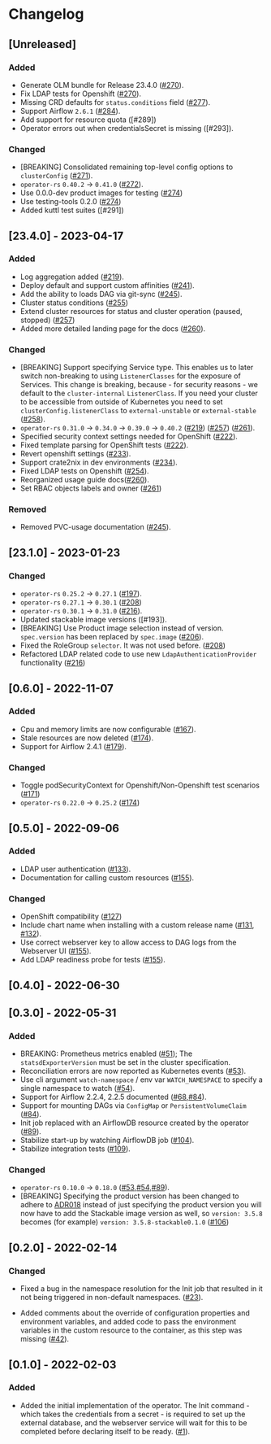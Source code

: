 # Changelog

## [Unreleased]

### Added

- Generate OLM bundle for Release 23.4.0 ([#270]).
- Fix LDAP tests for Openshift ([#270]).
- Missing CRD defaults for `status.conditions` field ([#277]).
- Support Airflow `2.6.1` ([#284]).
- Add support for resource quota ([#289])
- Operator errors out when credentialsSecret is missing ([#293]).

### Changed

- [BREAKING] Consolidated remaining top-level config options to `clusterConfig` ([#271]).
- `operator-rs` `0.40.2` -> `0.41.0` ([#272]).
- Use 0.0.0-dev product images for testing ([#274])
- Use testing-tools 0.2.0 ([#274])
- Added kuttl test suites ([#291])

[#270]: https://github.com/stackabletech/airflow-operator/pull/270
[#271]: https://github.com/stackabletech/airflow-operator/pull/271
[#272]: https://github.com/stackabletech/airflow-operator/pull/272
[#274]: https://github.com/stackabletech/airflow-operator/pull/274
[#277]: https://github.com/stackabletech/airflow-operator/pull/277
[#284]: https://github.com/stackabletech/airflow-operator/pull/284
[#284]: https://github.com/stackabletech/airflow-operator/pull/289
[#284]: https://github.com/stackabletech/airflow-operator/pull/293

## [23.4.0] - 2023-04-17

### Added

- Log aggregation added ([#219]).
- Deploy default and support custom affinities ([#241]).
- Add the ability to loads DAG via git-sync ([#245]).
- Cluster status conditions ([#255])
- Extend cluster resources for status and cluster operation (paused, stopped) ([#257])
- Added more detailed landing page for the docs ([#260]).

### Changed

- [BREAKING] Support specifying Service type.
  This enables us to later switch non-breaking to using `ListenerClasses` for the exposure of Services.
  This change is breaking, because - for security reasons - we default to the `cluster-internal` `ListenerClass`.
  If you need your cluster to be accessible from outside of Kubernetes you need to set `clusterConfig.listenerClass`
  to `external-unstable` or `external-stable` ([#258]).
- `operator-rs` `0.31.0` -> `0.34.0` -> `0.39.0` -> `0.40.2` ([#219]) ([#257]) ([#261]).
- Specified security context settings needed for OpenShift ([#222]).
- Fixed template parsing for OpenShift tests ([#222]).
- Revert openshift settings ([#233]).
- Support crate2nix in dev environments ([#234]).
- Fixed LDAP tests on Openshift ([#254]).
- Reorganized usage guide docs([#260]).
- Set RBAC objects labels and owner ([#261])

### Removed

- Removed PVC-usage documentation ([#245]).

[#219]: https://github.com/stackabletech/airflow-operator/pull/219
[#222]: https://github.com/stackabletech/airflow-operator/pull/222
[#233]: https://github.com/stackabletech/airflow-operator/pull/233
[#234]: https://github.com/stackabletech/airflow-operator/pull/234
[#241]: https://github.com/stackabletech/airflow-operator/pull/241
[#245]: https://github.com/stackabletech/airflow-operator/pull/245
[#254]: https://github.com/stackabletech/airflow-operator/pull/254
[#255]: https://github.com/stackabletech/airflow-operator/pull/255
[#257]: https://github.com/stackabletech/airflow-operator/pull/257
[#258]: https://github.com/stackabletech/airflow-operator/pull/258
[#260]: https://github.com/stackabletech/airflow-operator/pull/260
[#261]: https://github.com/stackabletech/airflow-operator/pull/261

## [23.1.0] - 2023-01-23

### Changed

- `operator-rs` `0.25.2` -> `0.27.1` ([#197]).
- `operator-rs` `0.27.1` -> `0.30.1` ([#208])
- `operator-rs` `0.30.1` -> `0.31.0` ([#216]).
- Updated stackable image versions ([#193]).
- [BREAKING] Use Product image selection instead of version. `spec.version` has been replaced by `spec.image` ([#206]).
- Fixed the RoleGroup `selector`. It was not used before. ([#208])
- Refactored LDAP related code to use new `LdapAuthenticationProvider` functionality ([#216])

[#197]: https://github.com/stackabletech/airflow-operator/pull/197
[#206]: https://github.com/stackabletech/airflow-operator/pull/206
[#208]: https://github.com/stackabletech/airflow-operator/pull/208
[#216]: https://github.com/stackabletech/airflow-operator/pull/216

## [0.6.0] - 2022-11-07

### Added

- Cpu and memory limits are now configurable ([#167]).
- Stale resources are now deleted ([#174]).
- Support for Airflow 2.4.1 ([#179]).

### Changed

- Toggle podSecurityContext for Openshift/Non-Openshift test scenarios ([#171])
- `operator-rs` `0.22.0` -> `0.25.2` ([#174])

[#167]: https://github.com/stackabletech/airflow-operator/pull/167
[#171]: https://github.com/stackabletech/airflow-operator/pull/171
[#174]: https://github.com/stackabletech/airflow-operator/pull/174
[#179]: https://github.com/stackabletech/airflow-operator/pull/179

## [0.5.0] - 2022-09-06

### Added

- LDAP user authentication ([#133]).
- Documentation for calling custom resources ([#155]).

### Changed

- OpenShift compatibility ([#127])
- Include chart name when installing with a custom release name ([#131], [#132]).
- Use correct webserver key to allow access to DAG logs from the Webserver UI ([#155]).
- Add LDAP readiness probe for tests ([#155]).

[#127]: https://github.com/stackabletech/airflow-operator/pull/127
[#131]: https://github.com/stackabletech/airflow-operator/pull/131
[#132]: https://github.com/stackabletech/airflow-operator/pull/132
[#133]: https://github.com/stackabletech/airflow-operator/pull/133
[#155]: https://github.com/stackabletech/airflow-operator/pull/155

## [0.4.0] - 2022-06-30

## [0.3.0] - 2022-05-31

### Added

- BREAKING: Prometheus metrics enabled ([#51]); The `statsdExporterVersion` must
  be set in the cluster specification.
- Reconciliation errors are now reported as Kubernetes events ([#53]).
- Use cli argument `watch-namespace` / env var `WATCH_NAMESPACE` to specify
  a single namespace to watch ([#54]).
- Support for Airflow 2.2.4, 2.2.5 documented ([#68],[#84]).
- Support for mounting DAGs via `ConfigMap` or `PersistentVolumeClaim` ([#84]).
- Init job replaced with an AirflowDB resource created by the operator  ([#89]).
- Stabilize start-up by watching AirflowDB job ([#104]).
- Stabilize integration tests ([#109]).

### Changed

- `operator-rs` `0.10.0` -> `0.18.0` ([#53],[#54],[#89]).
- [BREAKING] Specifying the product version has been changed to adhere to [ADR018](https://docs.stackable.tech/home/contributor/adr/ADR018-product_image_versioning.html) instead of just specifying the product version you will now have to add the Stackable image version as well, so `version: 3.5.8` becomes (for example) `version: 3.5.8-stackable0.1.0` ([#106])

[#51]: https://github.com/stackabletech/airflow-operator/pull/51
[#53]: https://github.com/stackabletech/airflow-operator/pull/53
[#54]: https://github.com/stackabletech/airflow-operator/pull/54
[#68]: https://github.com/stackabletech/airflow-operator/pull/68
[#84]: https://github.com/stackabletech/airflow-operator/pull/84
[#89]: https://github.com/stackabletech/airflow-operator/pull/89
[#104]: https://github.com/stackabletech/airflow-operator/pull/104
[#106]: https://github.com/stackabletech/airflow-operator/pull/106
[#109]: https://github.com/stackabletech/airflow-operator/pull/109

## [0.2.0] - 2022-02-14

### Changed
- Fixed a bug in the namespace resolution for the Init job that resulted in it not being triggered in non-default
namespaces. ([#23]).

[#23]: https://github.com/stackabletech/airflow-operator/pull/23

- Added comments about the override of configuration properties and environment variables, and added code to pass the environment variables in the custom resource to the container, as this step was missing ([#42]).

[#42]: https://github.com/stackabletech/airflow-operator/pull/42

## [0.1.0] - 2022-02-03

### Added

- Added the initial implementation of the operator. The Init command - which takes the credentials from a secret - is required to set up the external database, and the webserver service will wait for this to be completed before declaring itself to be ready. ([#1]).

[#1]: https://github.com/stackabletech/airflow-operator/pull/1
